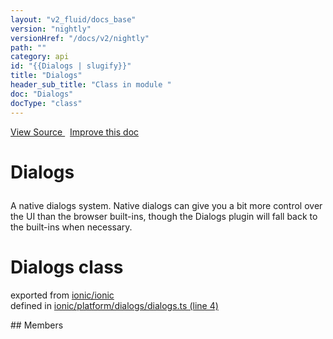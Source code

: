 ```yaml
---
layout: "v2_fluid/docs_base"
version: "nightly"
versionHref: "/docs/v2/nightly"
path: ""
category: api
id: "{{Dialogs | slugify}}"
title: "Dialogs"
header_sub_title: "Class in module "
doc: "Dialogs"
docType: "class"
---
```



<div class="improve-docs">
  <a href='http://github.com/driftyco/ionic2/tree/master/ionic/platform/dialogs/dialogs.ts#L3'>
    View Source
  </a>
  &nbsp;
  <a href='http://github.com/driftyco/ionic2/edit/master/ionic/platform/dialogs/dialogs.ts#L3'>
    Improve this doc
  </a>
</div>




<h1 class="api-title">

  Dialogs



</h1>





<p>A native dialogs system. Native dialogs can give you a bit more
control over the UI than the browser built-ins, though the Dialogs
plugin will fall back to the built-ins when necessary.</p>


<h1 class="class export">Dialogs <span class="type">class</span></h1>
<p class="module">exported from <a href='undefined'>ionic/ionic</a><br/>
defined in <a href="https://github.com/driftyco/ionic2/tree/master/ionic/platform/dialogs/dialogs.ts#L4-L86">ionic/platform/dialogs/dialogs.ts (line 4)</a>
</p>
## Members

